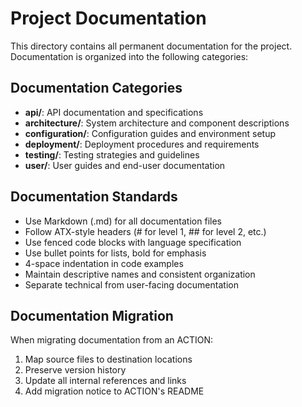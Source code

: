 # Project Documentation

This directory contains all permanent documentation for the project. Documentation is organized into the following categories:

## Documentation Categories

- **api/**: API documentation and specifications
- **architecture/**: System architecture and component descriptions
- **configuration/**: Configuration guides and environment setup
- **deployment/**: Deployment procedures and requirements
- **testing/**: Testing strategies and guidelines
- **user/**: User guides and end-user documentation

## Documentation Standards

- Use Markdown (.md) for all documentation files
- Follow ATX-style headers (# for level 1, ## for level 2, etc.)
- Use fenced code blocks with language specification
- Use bullet points for lists, bold for emphasis
- 4-space indentation in code examples
- Maintain descriptive names and consistent organization
- Separate technical from user-facing documentation

## Documentation Migration

When migrating documentation from an ACTION:
1. Map source files to destination locations
2. Preserve version history
3. Update all internal references and links
4. Add migration notice to ACTION's README
